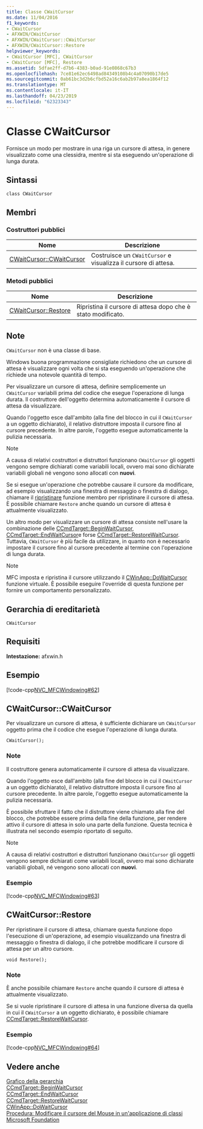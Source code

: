 ```yaml
---
title: Classe CWaitCursor
ms.date: 11/04/2016
f1_keywords:
- CWaitCursor
- AFXWIN/CWaitCursor
- AFXWIN/CWaitCursor::CWaitCursor
- AFXWIN/CWaitCursor::Restore
helpviewer_keywords:
- CWaitCursor [MFC], CWaitCursor
- CWaitCursor [MFC], Restore
ms.assetid: 5dfae2ff-d7b6-4383-b0ad-91e0868c67b3
ms.openlocfilehash: 7ce81e62ec6498ad84349108b4c4a07090b17de5
ms.sourcegitcommit: 0ab61bc3d2b6cfbd52a16c6ab2b97a8ea1864f12
ms.translationtype: MT
ms.contentlocale: it-IT
ms.lasthandoff: 04/23/2019
ms.locfileid: "62323343"
---
```

# <a name="cwaitcursor-class"></a>Classe CWaitCursor

Fornisce un modo per mostrare in una riga un cursore di attesa, in genere visualizzato come una clessidra, mentre si sta eseguendo un'operazione di lunga durata.

## <a name="syntax"></a>Sintassi

```
class CWaitCursor
```

## <a name="members"></a>Membri

### <a name="public-constructors"></a>Costruttori pubblici

|Nome|Descrizione|
|----------|-----------------|
|[CWaitCursor::CWaitCursor](#cwaitcursor)|Costruisce un `CWaitCursor` e visualizza il cursore di attesa.|

### <a name="public-methods"></a>Metodi pubblici

|Nome|Descrizione|
|----------|-----------------|
|[CWaitCursor::Restore](#restore)|Ripristina il cursore di attesa dopo che è stato modificato.|

## <a name="remarks"></a>Note

`CWaitCursor` non è una classe di base.

Windows buona programmazione consigliate richiedono che un cursore di attesa è visualizzare ogni volta che si sta eseguendo un'operazione che richiede una notevole quantità di tempo.

Per visualizzare un cursore di attesa, definire semplicemente un `CWaitCursor` variabili prima del codice che esegue l'operazione di lunga durata. Il costruttore dell'oggetto determina automaticamente il cursore di attesa da visualizzare.

Quando l'oggetto esce dall'ambito (alla fine del blocco in cui il `CWaitCursor` a un oggetto dichiarato), il relativo distruttore imposta il cursore fino al cursore precedente. In altre parole, l'oggetto esegue automaticamente la pulizia necessaria.

> [!NOTE]
>  A causa di relativi costruttori e distruttori funzionano `CWaitCursor` gli oggetti vengono sempre dichiarati come variabili locali, ovvero mai sono dichiarate variabili globali né vengono sono allocati con **nuovi**.

Se si esegue un'operazione che potrebbe causare il cursore da modificare, ad esempio visualizzando una finestra di messaggio o finestra di dialogo, chiamare il [ripristinare](#restore) funzione membro per ripristinare il cursore di attesa. È possibile chiamare `Restore` anche quando un cursore di attesa è attualmente visualizzato.

Un altro modo per visualizzare un cursore di attesa consiste nell'usare la combinazione delle [CCmdTarget::BeginWaitCursor](../../mfc/reference/ccmdtarget-class.md#beginwaitcursor), [CCmdTarget::EndWaitCursor](../../mfc/reference/ccmdtarget-class.md#endwaitcursor)e forse [CCmdTarget::RestoreWaitCursor](../../mfc/reference/ccmdtarget-class.md#restorewaitcursor). Tuttavia, `CWaitCursor` è più facile da utilizzare, in quanto non è necessario impostare il cursore fino al cursore precedente al termine con l'operazione di lunga durata.

> [!NOTE]
>  MFC imposta e ripristina il cursore utilizzando il [CWinApp::DoWaitCursor](../../mfc/reference/cwinapp-class.md#dowaitcursor) funzione virtuale. È possibile eseguire l'override di questa funzione per fornire un comportamento personalizzato.

## <a name="inheritance-hierarchy"></a>Gerarchia di ereditarietà

`CWaitCursor`

## <a name="requirements"></a>Requisiti

**Intestazione:** afxwin.h

## <a name="example"></a>Esempio

[!code-cpp[NVC_MFCWindowing#62](../../mfc/reference/codesnippet/cpp/cwaitcursor-class_1.cpp)]

##  <a name="cwaitcursor"></a>  CWaitCursor::CWaitCursor

Per visualizzare un cursore di attesa, è sufficiente dichiarare un `CWaitCursor` oggetto prima che il codice che esegue l'operazione di lunga durata.

```
CWaitCursor();
```

### <a name="remarks"></a>Note

Il costruttore genera automaticamente il cursore di attesa da visualizzare.

Quando l'oggetto esce dall'ambito (alla fine del blocco in cui il `CWaitCursor` a un oggetto dichiarato), il relativo distruttore imposta il cursore fino al cursore precedente. In altre parole, l'oggetto esegue automaticamente la pulizia necessaria.

È possibile sfruttare il fatto che il distruttore viene chiamato alla fine del blocco, che potrebbe essere prima della fine della funzione, per rendere attivo il cursore di attesa in solo una parte della funzione. Questa tecnica è illustrata nel secondo esempio riportato di seguito.

> [!NOTE]
>  A causa di relativi costruttori e distruttori funzionano `CWaitCursor` gli oggetti vengono sempre dichiarati come variabili locali, ovvero mai sono dichiarate variabili globali, né vengono sono allocati con **nuovi**.

### <a name="example"></a>Esempio

[!code-cpp[NVC_MFCWindowing#63](../../mfc/reference/codesnippet/cpp/cwaitcursor-class_2.cpp)]

##  <a name="restore"></a>  CWaitCursor::Restore

Per ripristinare il cursore di attesa, chiamare questa funzione dopo l'esecuzione di un'operazione, ad esempio visualizzando una finestra di messaggio o finestra di dialogo, il che potrebbe modificare il cursore di attesa per un altro cursore.

```
void Restore();
```

### <a name="remarks"></a>Note

È anche possibile chiamare `Restore` anche quando il cursore di attesa è attualmente visualizzato.

Se si vuole ripristinare il cursore di attesa in una funzione diversa da quella in cui il `CWaitCursor` a un oggetto dichiarato, è possibile chiamare [CCmdTarget::RestoreWaitCursor](../../mfc/reference/ccmdtarget-class.md#restorewaitcursor).

### <a name="example"></a>Esempio

[!code-cpp[NVC_MFCWindowing#64](../../mfc/reference/codesnippet/cpp/cwaitcursor-class_3.cpp)]

## <a name="see-also"></a>Vedere anche

[Grafico della gerarchia](../../mfc/hierarchy-chart.md)<br/>
[CCmdTarget::BeginWaitCursor](../../mfc/reference/ccmdtarget-class.md#beginwaitcursor)<br/>
[CCmdTarget::EndWaitCursor](../../mfc/reference/ccmdtarget-class.md#endwaitcursor)<br/>
[CCmdTarget::RestoreWaitCursor](../../mfc/reference/ccmdtarget-class.md#restorewaitcursor)<br/>
[CWinApp::DoWaitCursor](../../mfc/reference/cwinapp-class.md#dowaitcursor)<br/>
[Procedura: Modificare il cursore del Mouse in un'applicazione di classi Microsoft Foundation](http://go.microsoft.com/fwlink/p/?linkid=128044)
